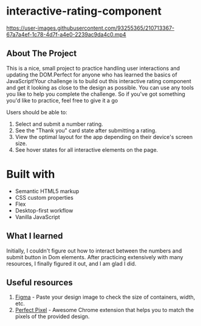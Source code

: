 # interactive-rating-component




https://user-images.githubusercontent.com/93255365/210713367-67a7a4ef-1c78-4d7f-a4e0-2239ac9da4c0.mp4





## About The Project
This is a nice, small project to practice handling user interactions and updating the DOM.Perfect for anyone who has learned the basics of JavaScript!Your challenge is to build out this interactive rating component and get it looking as close to the design as possible.
You can use any tools you like to help you complete the challenge. So if you've got something you'd like to practice, feel free to give it a go

Users should be able to:
1. Select and submit a number rating.
2. See the "Thank you" card state after submitting a rating.
3. View the optimal layout for the app depending on their device's screen size.
4. See hover states for all interactive elements on the page.

#  Built with

- Semantic HTML5 markup
- CSS custom properties
- Flex
- Desktop-first workflow
- Vanilla JavaScript

## What I learned
Initially, I couldn't figure out how to interact between the numbers and submit button in Dom elements. After practicing extensively with many resources, I finally figured it out, and I am glad I did.

## Useful resources
1. <a href="https://www.figma.com/">Figma</a> - Paste your design image to check the size of containers, width, etc.
2. <a href="https://chrome.google.com/webstore/detail/perfectpixel-by-welldonec/dkaagdgjmgdmbnecmcefdhjekcoceebi">Perfect Pixel</a> - Awesome Chrome extension that helps you to match the pixels of the provided design.
